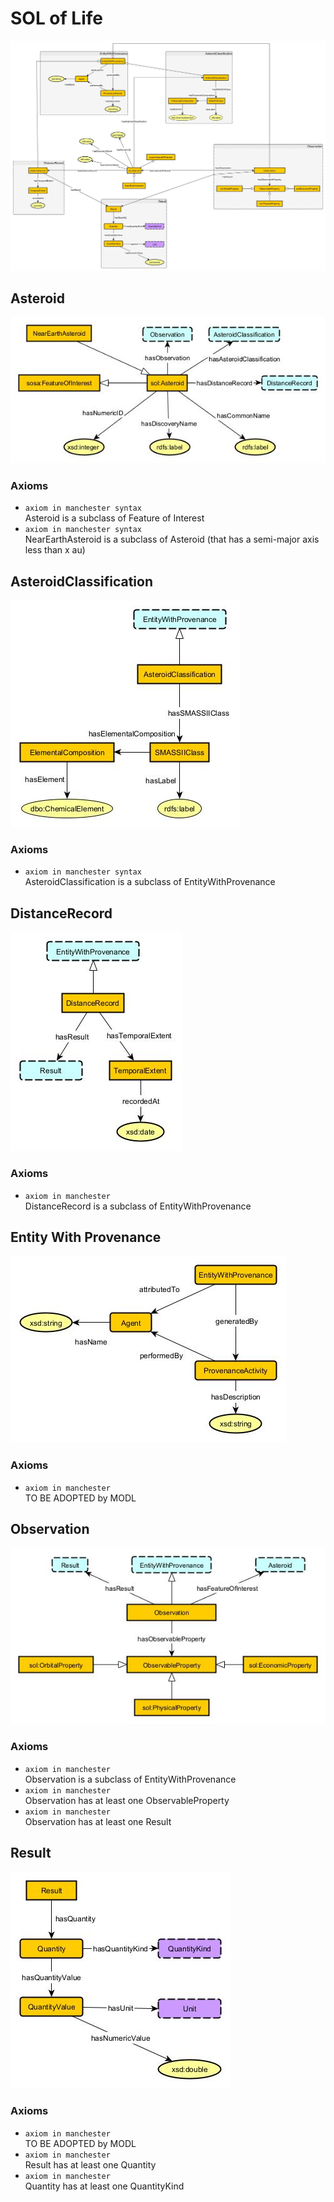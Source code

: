 # SOL of Life

![All Together](/schema-diagrams/all-together/all-together.jpg)  

## Asteroid
![Asteroids](/schema-diagrams/asteroid/asteroid.jpg)  

### Axioms
* `axiom in manchester syntax` <br />
Asteroid is a subclass of Feature of Interest  
* `axiom in manchester syntax` <br />
NearEarthAsteroid is a subclass of Asteroid (that has a semi-major axis less than x au)

## AsteroidClassification
![Asteroid Classification Types](/schema-diagrams/asteroid-classification/asteroid-classification.jpg)

### Axioms
* `axiom in manchester syntax` <br />
AsteroidClassification is a subclass of EntityWithProvenance  

## DistanceRecord
![image](/schema-diagrams/distance-record/distance-record.jpg)

### Axioms
*  `axiom in manchester`  
DistanceRecord is a subclass of EntityWithProvenance

## Entity With Provenance
![image](/schema-diagrams/entity-with-provenance/entity-with-provenance.jpg)

###  Axioms
*  `axiom in manchester`  
TO BE ADOPTED by MODL  

##  Observation
![image](/schema-diagrams/observation/observation.jpg)  

###  Axioms
*  `axiom in manchester`  
Observation is a subclass of EntityWithProvenance  
*  `axiom in manchester`  
Observation has at least one ObservableProperty  
*  `axiom in manchester`  
Observation has at least one Result  

##  Result
![image](/schema-diagrams/result/Result.jpg)

###  Axioms
*  `axiom in manchester`  
TO BE ADOPTED by MODL  
*  `axiom in manchester`  
Result has at least one Quantity  
*  `axiom in manchester`  
Quantity has at least one QuantityKind  
